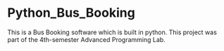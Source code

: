 # Python_Bus_Booking
This is a Bus Booking software which is built in python. This project was part of the 4th-semester Advanced Programming Lab.

